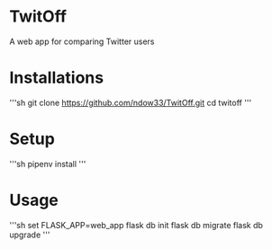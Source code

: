 # TwitOff
A web app for comparing Twitter users

# Installations

'''sh
git clone https://github.com/ndow33/TwitOff.git
cd twitoff
'''

# Setup 

'''sh
pipenv install
'''

# Usage 
'''sh
set FLASK_APP=web_app
flask db init
flask db migrate
flask db upgrade
'''